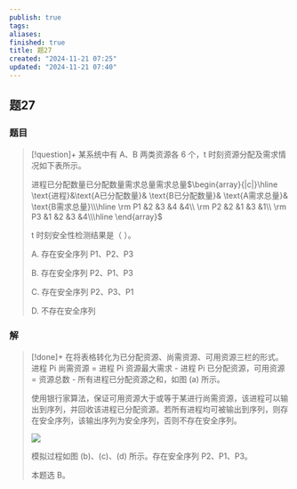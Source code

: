 ```yaml
---
publish: true
tags: 
aliases: 
finished: true
title: 题27
created: "2024-11-21 07:25"
updated: "2024-11-21 07:40"
---
```

## 题27
### 题目
> [!question]+
> 某系统中有 A、B 两类资源各 6 个，t 时刻资源分配及需求情况如下表所示。
> 
> 进程已分配数量已分配数量需求总量需求总量$\begin{array}{|c|}\hline \text{进程}&\text{A已分配数量}& \text{B已分配数量}& \text{A需求总量}& \text{B需求总量}\\\hline \rm P1 &2 &3 &4 &4\\ \rm P2 &2 &1 &3 &1\\ \rm P3 &1 &2 &3 &4\\\hline \end{array}$
> 
> t 时刻安全性检测结果是（ ）。
> 
> A. 存在安全序列 P1、P2、P3
> 
> B. 存在安全序列 P2、P1、P3
> 
> C. 存在安全序列 P2、P3、P1
> 
> D. 不存在安全序列
### 解
> [!done]+
> 在将表格转化为已分配资源、尚需资源、可用资源三栏的形式。进程 Pi 尚需资源 = 进程 Pi 资源最大需求 - 进程 Pi 已分配资源，可用资源 = 资源总数 - 所有进程已分配资源之和，如图 (a) 所示。
> 
> 使用银行家算法，保证可用资源大于或等于某进行尚需资源，该进程可以输出到序列，并回收该进程已分配资源。若所有进程均可被输出到序列，则存在安全序列，该输出序列为安全序列，否则不存在安全序列。
> 
> ![](https://pic4.zhimg.com/v2-c9befbce91bfcee81050477780f46a8b_r.jpg)
> 
> 模拟过程如图 (b)、(c)、(d) 所示。存在安全序列 P2、P1、P3。
> 
> 本题选 B。